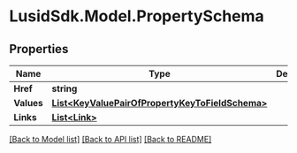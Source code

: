 # LusidSdk.Model.PropertySchema
## Properties

Name | Type | Description | Notes
------------ | ------------- | ------------- | -------------
**Href** | **string** |  | [optional] 
**Values** | [**List&lt;KeyValuePairOfPropertyKeyToFieldSchema&gt;**](KeyValuePairOfPropertyKeyToFieldSchema.md) |  | [optional] 
**Links** | [**List&lt;Link&gt;**](Link.md) |  | [optional] 

[[Back to Model list]](../README.md#documentation-for-models) [[Back to API list]](../README.md#documentation-for-api-endpoints) [[Back to README]](../README.md)

